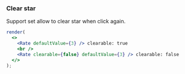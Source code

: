 ### Clear star

Support set allow to clear star when click again.

<!--start-code-->

```jsx
render(
  <>
    <Rate defaultValue={3} /> clearable: true
    <br />
    <Rate clearable={false} defaultValue={3} /> clearable: false
  </>
);
```

<!--end-code-->
